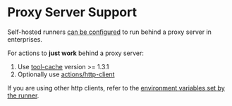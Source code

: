 # Proxy Server Support

Self-hosted runners [can be configured](https://help.github.com/en/actions/hosting-your-own-runners/using-a-proxy-server-with-self-hosted-runners) to run behind a proxy server in enterprises.

For actions to **just work** behind a proxy server:

  1. Use [tool-cache](https://github.com/actions/toolkit/tree/main/packages/tool-cache) version >= 1.3.1
  2. Optionally use [actions/http-client](https://github.com/actions/toolkit/tree/main/packages/http-client)

If you are using other http clients, refer to the [environment variables set by the runner](https://help.github.com/en/actions/hosting-your-own-runners/using-a-proxy-server-with-self-hosted-runners).
